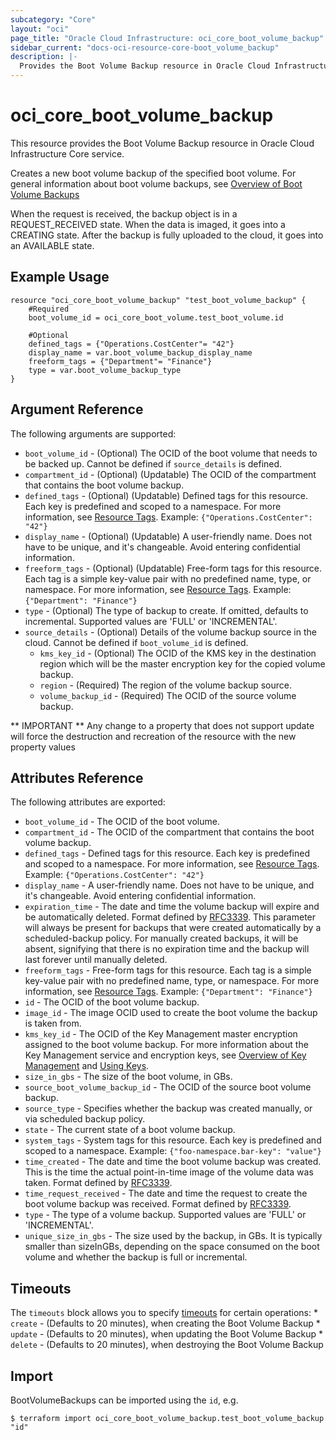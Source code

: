 ```yaml
---
subcategory: "Core"
layout: "oci"
page_title: "Oracle Cloud Infrastructure: oci_core_boot_volume_backup"
sidebar_current: "docs-oci-resource-core-boot_volume_backup"
description: |-
  Provides the Boot Volume Backup resource in Oracle Cloud Infrastructure Core service
---
```


# oci_core_boot_volume_backup
This resource provides the Boot Volume Backup resource in Oracle Cloud Infrastructure Core service.

Creates a new boot volume backup of the specified boot volume. For general information about boot volume backups,
see [Overview of Boot Volume Backups](https://docs.cloud.oracle.com/iaas/Content/Block/Concepts/bootvolumebackups.htm)

When the request is received, the backup object is in a REQUEST_RECEIVED state.
When the data is imaged, it goes into a CREATING state.
After the backup is fully uploaded to the cloud, it goes into an AVAILABLE state.


## Example Usage

```hcl
resource "oci_core_boot_volume_backup" "test_boot_volume_backup" {
	#Required
	boot_volume_id = oci_core_boot_volume.test_boot_volume.id

	#Optional
	defined_tags = {"Operations.CostCenter"= "42"}
	display_name = var.boot_volume_backup_display_name
	freeform_tags = {"Department"= "Finance"}
	type = var.boot_volume_backup_type
}
```

## Argument Reference

The following arguments are supported:

* `boot_volume_id` - (Optional) The OCID of the boot volume that needs to be backed up. Cannot be defined if `source_details` is defined.
* `compartment_id` - (Optional) (Updatable) The OCID of the compartment that contains the boot volume backup.
* `defined_tags` - (Optional) (Updatable) Defined tags for this resource. Each key is predefined and scoped to a namespace. For more information, see [Resource Tags](https://docs.cloud.oracle.com/iaas/Content/General/Concepts/resourcetags.htm).  Example: `{"Operations.CostCenter": "42"}` 
* `display_name` - (Optional) (Updatable) A user-friendly name. Does not have to be unique, and it's changeable. Avoid entering confidential information. 
* `freeform_tags` - (Optional) (Updatable) Free-form tags for this resource. Each tag is a simple key-value pair with no predefined name, type, or namespace. For more information, see [Resource Tags](https://docs.cloud.oracle.com/iaas/Content/General/Concepts/resourcetags.htm).  Example: `{"Department": "Finance"}` 
* `type` - (Optional) The type of backup to create. If omitted, defaults to incremental. Supported values are 'FULL' or 'INCREMENTAL'.
* `source_details` - (Optional) Details of the volume backup source in the cloud. Cannot be defined if `boot_volume_id` is defined.
    * `kms_key_id` - (Optional) The OCID of the KMS key in the destination region which will be the master encryption key for the copied volume backup.
    * `region` - (Required) The region of the volume backup source.
    * `volume_backup_id` - (Required) The OCID of the source volume backup.

** IMPORTANT **
Any change to a property that does not support update will force the destruction and recreation of the resource with the new property values

## Attributes Reference

The following attributes are exported:

* `boot_volume_id` - The OCID of the boot volume.
* `compartment_id` - The OCID of the compartment that contains the boot volume backup.
* `defined_tags` - Defined tags for this resource. Each key is predefined and scoped to a namespace. For more information, see [Resource Tags](https://docs.cloud.oracle.com/iaas/Content/General/Concepts/resourcetags.htm).  Example: `{"Operations.CostCenter": "42"}` 
* `display_name` - A user-friendly name. Does not have to be unique, and it's changeable. Avoid entering confidential information. 
* `expiration_time` - The date and time the volume backup will expire and be automatically deleted. Format defined by [RFC3339](https://tools.ietf.org/html/rfc3339). This parameter will always be present for backups that were created automatically by a scheduled-backup policy. For manually created backups, it will be absent, signifying that there is no expiration time and the backup will last forever until manually deleted. 
* `freeform_tags` - Free-form tags for this resource. Each tag is a simple key-value pair with no predefined name, type, or namespace. For more information, see [Resource Tags](https://docs.cloud.oracle.com/iaas/Content/General/Concepts/resourcetags.htm).  Example: `{"Department": "Finance"}` 
* `id` - The OCID of the boot volume backup.
* `image_id` - The image OCID used to create the boot volume the backup is taken from. 
* `kms_key_id` - The OCID of the Key Management master encryption assigned to the boot volume backup. For more information about the Key Management service and encryption keys, see [Overview of Key Management](https://docs.cloud.oracle.com/iaas/Content/KeyManagement/Concepts/keyoverview.htm) and [Using Keys](https://docs.cloud.oracle.com/iaas/Content/KeyManagement/Tasks/usingkeys.htm). 
* `size_in_gbs` - The size of the boot volume, in GBs. 
* `source_boot_volume_backup_id` - The OCID of the source boot volume backup.
* `source_type` - Specifies whether the backup was created manually, or via scheduled backup policy. 
* `state` - The current state of a boot volume backup.
* `system_tags` - System tags for this resource. Each key is predefined and scoped to a namespace. Example: `{"foo-namespace.bar-key": "value"}` 
* `time_created` - The date and time the boot volume backup was created. This is the time the actual point-in-time image of the volume data was taken. Format defined by [RFC3339](https://tools.ietf.org/html/rfc3339). 
* `time_request_received` - The date and time the request to create the boot volume backup was received. Format defined by [RFC3339](https://tools.ietf.org/html/rfc3339). 
* `type` - The type of a volume backup. Supported values are 'FULL' or 'INCREMENTAL'.
* `unique_size_in_gbs` - The size used by the backup, in GBs. It is typically smaller than sizeInGBs, depending on the space consumed on the boot volume and whether the backup is full or incremental. 

## Timeouts

The `timeouts` block allows you to specify [timeouts](https://registry.terraform.io/providers/oracle/oci/latest/docs/guides/changing_timeouts) for certain operations:
	* `create` - (Defaults to 20 minutes), when creating the Boot Volume Backup
	* `update` - (Defaults to 20 minutes), when updating the Boot Volume Backup
	* `delete` - (Defaults to 20 minutes), when destroying the Boot Volume Backup


## Import

BootVolumeBackups can be imported using the `id`, e.g.

```
$ terraform import oci_core_boot_volume_backup.test_boot_volume_backup "id"
```

